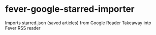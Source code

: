 fever-google-starred-importer
=============================

Imports starred.json (saved articles) from Google Reader Takeaway into Fever RSS reader